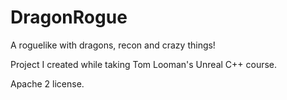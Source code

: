 # DragonRogue
A roguelike with dragons, recon and crazy things!

Project I created while taking Tom Looman's Unreal C++ course.

Apache 2 license.
